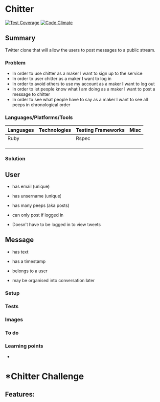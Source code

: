 # Chitter

[![Test Coverage](https://codeclimate.com/github/chandley/Chitter/badges/coverage.svg)](https://codeclimate.com/github/chandley/Chitter)
[![Code Climate](https://codeclimate.com/github/chandley/Chitter/badges/gpa.svg)](https://codeclimate.com/github/chandley/Chitter)

## Summary

Twitter clone that will allow the users to post messages to a public stream.

### Problem

* In order to use chitter as a maker I want to sign up to the service
* In order to user chitter as a maker I want to log in
* In order to avoid others to use my account as a maker I want to log out
* In order to let people know what I am doing as a maker I want to post a message to chitter
* In order to see what people have to say as a maker I want to see all peeps in chronological order

### Languages/Platforms/Tools

| Languages | Technologies  | Testing Frameworks| Misc
| :-------------------------------------------- |:--------------|:-----------|:----|
| Ruby      |               | Rspec             |               |
|           |               |                   |               |
|           |               |                   |  
|           |               |

### Solution

User
----
* has email (unique)
* has unsername (unique)
* has many peeps (aka posts)

* can only post if logged in
* Doesn't have to be logged in to view tweets

Message
-------
* has text
* has a timestamp
* belongs to a user

* may be organised into conversation later

### Setup

### Tests

### Images

### To do



### Learning points

*
*Chitter Challenge
=================



Features:
---------



